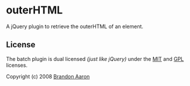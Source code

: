 # outerHTML

A jQuery plugin to retrieve the outerHTML of an element.


## License

The batch plugin is dual licensed *(just like jQuery)* under the [MIT](http://www.opensource.org/licenses/mit-license.php) and [GPL](http://www.opensource.org/licenses/gpl-license.php) licenses.

Copyright (c) 2008 [Brandon Aaron](http://brandonaaron.net)